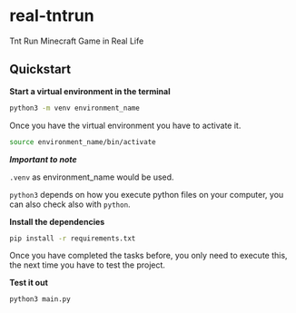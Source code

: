 # real-tntrun
Tnt Run Minecraft Game in Real Life

## Quickstart

**Start a virtual environment in the terminal**

```bash
python3 -m venv environment_name
```

Once you have the virtual environment you have to activate it.

```bash
source environment_name/bin/activate
```

**_Important to note_**

`.venv` as environment_name would be used.

`python3` depends on how you execute python files on your computer, you can also check also with `python`.

**Install the dependencies**

```bash
pip install -r requirements.txt
```

Once you have completed the tasks before, you only need to execute this, the next time you have to test the project. 

**Test it out**
```bash
python3 main.py
```
